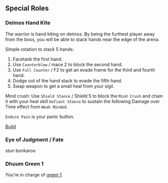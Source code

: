 
## Special Roles

### Deimos Hand Kite

The warrior is hand kiting on deimos. By being the furthest player away from the boss, you will be able to stack hands near the edge of the arena.

Simple rotation to stack 5 hands:
1. Facetank the first hand.
2. Use `Counterblow` / mace 2 to block the second hand.
3. Use `Full Counter` / F2 to get an evade frame for the third and fourth hand.
4. Dodge out of the hand stack to evade the fifth hand.
5. Swap weapon to get a small heal from your sigil.

Mind crush:
Use `Shield Stance` / Shield 5 to block the `Mind Crush` and chain it with your heal skill `Defiant Stance` to sustain the following Damage over Time effect from `Weak Minded`.

`Endure Pain` is your panic button.

[Build](http://gw2skills.net/editor/?PKhAk7lNwCZdMOGJeaX2PdA-zxIYwok/MSVBkuQwuHkQZJ8W6fYD-e)

### Eye of Judgment / Fate

stun bonkaroo

### Dhuum Green 1

You're in charge of [green 1](/mechanic/dhuum-green.md).